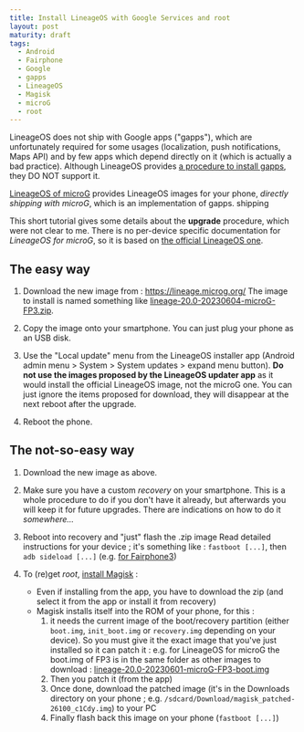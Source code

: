 ```yaml
---
title: Install LineageOS with Google Services and root
layout: post
maturity: draft
tags:
  - Android
  - Fairphone
  - Google
  - gapps
  - LineageOS
  - Magisk
  - microG
  - root
---
```


LineageOS does not ship with Google apps ("gapps"), which are unfortunately required for some usages (localization, push notifications, Maps API) and by few apps which depend directly on it (which is actually a bad practice).
Although LineageOS provides [a procedure to install gapps](https://wiki.lineageos.org/gapps/), they DO NOT support it.

[LineageOS of microG](https://lineage.microg.org/) provides LineageOS images for your phone, *directly shipping with microG*, which is an implementation of gapps.
shipping

This short tutorial gives some details about the **upgrade** procedure, which were not clear to me.
There is no per-device specific documentation for *LineageOS for microG*, so it is based on [the official LineageOS one](https://wiki.lineageos.org/devices/).

## The easy way

1. Download the new image from : https://lineage.microg.org/
The image to install is named something like [lineage-20.0-20230604-microG-FP3.zip](https://download.lineage.microg.org/FP3/lineage-20.0-20230604-microG-FP3.zip).

2. Copy the image onto your smartphone.
You can just plug your phone as an USB disk.

3. Use the "Local update" menu from the LineageOS installer app (Android admin menu > System > System updates > expand menu button).
**Do not use the images proposed by the LineageOS updater app** as it would install the official LineageOS image, not the microG one.
You can just ignore the items proposed for download, they will disappear at the next reboot after the upgrade.

4. Reboot the phone.

## The not-so-easy way

1. Download the new image as above.

2. Make sure you have a custom *recovery* on your smartphone.
This is a whole procedure to do if you don't have it already, but afterwards you will keep it for future upgrades. There are indications on how to do it *somewhere...*

3. Reboot into recovery and "just" flash the .zip image
Read detailed instructions for your device ; it's something like : `fastboot [...]`, then `adb sideload [...]` (e.g. [for Fairphone3](https://wiki.lineageos.org/devices/FP3/install/variant1))

4. To (re)get *root*, [install Magisk](https://topjohnwu.github.io/Magisk/install.html) :
    - Even if installing from the app, you have to download the zip (and select it from the app or install it from recovery)
    - Magisk installs itself into the ROM of your phone, for this :
      1. it needs the current image of the boot/recovery partition (either `boot.img`, `init_boot.img` or `recovery.img` depending on your device). So you must give it the exact image that you've just installed so it can patch it : e.g. for LineageOS for microG the boot.img of FP3 is in the same folder as other images to download : [lineage-20.0-20230601-microG-FP3-boot.img](https://download.lineage.microg.org/FP3/lineage-20.0-20230601-microG-FP3-boot.img)
      2. Then you patch it (from the app)
      3. Once done, download the patched image (it's in the Downloads directory on your phone ; e.g. `/sdcard/Download/magisk_patched-26100_c1Cdy.img`) to your PC
      4. Finally flash back this image on your phone (`fastboot [...]`)